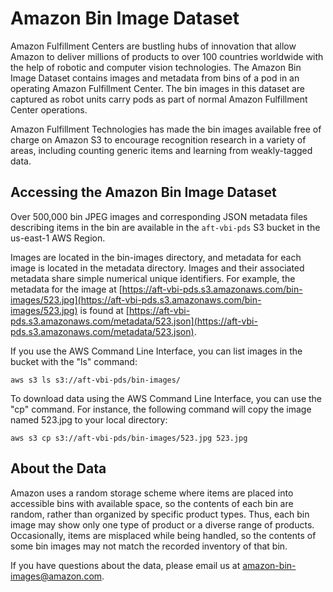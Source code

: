 # Amazon Bin Image Dataset


Amazon Fulfillment Centers are bustling hubs of innovation that allow Amazon to deliver millions of products to over 100 countries worldwide with the help of robotic and computer vision technologies. The Amazon Bin Image Dataset contains images and metadata from bins of a pod in an operating Amazon Fulfillment Center. The bin images in this dataset are captured as robot units carry pods as part of normal Amazon Fulfillment Center operations.

Amazon Fulfillment Technologies has made the bin images available free of charge on Amazon S3 to encourage recognition research in a variety of areas, including counting generic items and learning from weakly-tagged data.

## Accessing the Amazon Bin Image Dataset

Over 500,000 bin JPEG images and corresponding JSON metadata files describing items in the bin are available in the `aft-vbi-pds` S3 bucket in the us-east-1 AWS Region. 

Images are located in the bin-images directory, and metadata for each image is located in the metadata directory. Images and their associated metadata share simple numerical unique identifiers. For example, the metadata for the image at [https://aft-vbi-pds.s3.amazonaws.com/bin-images/523.jpg](https://aft-vbi-pds.s3.amazonaws.com/bin-images/523.jpg) is found at [https://aft-vbi-pds.s3.amazonaws.com/metadata/523.json](https://aft-vbi-pds.s3.amazonaws.com/metadata/523.json).

If you use the AWS Command Line Interface, you can list images in the bucket with the "ls" command:

`aws s3 ls s3://aft-vbi-pds/bin-images/`


To download data using the AWS Command Line Interface, you can use the "cp" command. For instance, the following command will copy the image named 523.jpg to your local directory:

`aws s3 cp s3://aft-vbi-pds/bin-images/523.jpg 523.jpg`

## About the Data

Amazon uses a random storage scheme where items are placed into accessible bins with available space, so the contents of each bin are random, rather than organized by specific product types. Thus, each bin image may show only one type of product or a diverse range of products. Occasionally, items are misplaced while being handled, so the contents of some bin images may not match the recorded inventory of that bin.

If you have questions about the data, please email us at amazon-bin-images@amazon.com.


